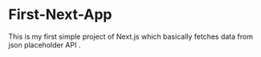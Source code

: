 # First-Next-App
This is my first simple project of Next.js which basically fetches data from json placeholder API . 
